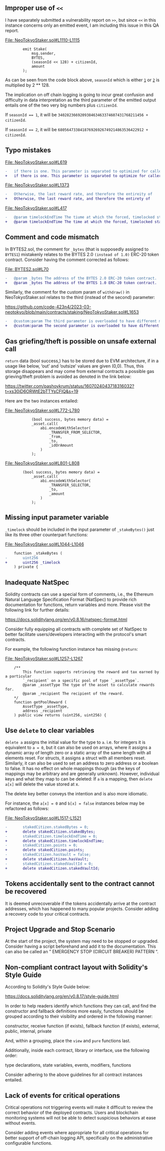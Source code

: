 ## Improper use of `<<`
I have separately submitted a vulnerability report on `>>`, but since `<<` in this instance concerns only an emitted event, I am including this issue in this QA report.

[File: NeoTokyoStaker.sol#L1110-L1115](https://github.com/code-423n4/2023-03-neotokyo/blob/main/contracts/staking/NeoTokyoStaker.sol#L1110-L1115)

```solidity
		emit Stake(
			msg.sender,
			BYTES,
			(seasonId << 128) + citizenId,
			amount
		);
```
As can be seen from the code block above, `seasonId` which is either [`1`](https://github.com/code-423n4/2023-03-neotokyo/blob/main/contracts/staking/NeoTokyoStaker.sol#L1060) or [`2`](https://github.com/code-423n4/2023-03-neotokyo/blob/main/contracts/staking/NeoTokyoStaker.sol#L1084) is multiplied by 2 ** 128.

The implication on off chain logging is going to incur great confusion and difficulty in data interpretation as the third parameter of the emitted output entails one of the two very big numbers plus `citizenId`.

If `seasonId == 1`, it will be `340282366920938463463374607431768211456 + citizenId`.

If `seasonId == 2`, it will be `680564733841876926926749214863536422912 + citizenId`.  

## Typo mistakes
[File: NeoTokyoStaker.sol#L619](https://github.com/code-423n4/2023-03-neotokyo/blob/main/contracts/staking/NeoTokyoStaker.sol#L619)

```diff
-	if there is one. This parameter is separated to optimized for callers who
+	if there is one. This parameter is separated to optimize for callers who
```
[File: NeoTokyoStaker.sol#L1373](https://github.com/code-423n4/2023-03-neotokyo/blob/main/contracts/staking/NeoTokyoStaker.sol#L1373)

```diff
-	Otherwise, the last reward rate, and therefore the entireity of 
+	Otherwise, the last reward rate, and therefore the entirety of 
```
[File: NeoTokyoStaker.sol#L417](https://github.com/code-423n4/2023-03-neotokyo/blob/main/contracts/staking/NeoTokyoStaker.sol#L417)

```diff
-	@param timelockEndTime The tiume at which the forced, timelocked staking of
+	@param timelockEndTime The time at which the forced, timelocked staking of
```
## Comment and code mismatch
In BYTES2.sol, the comment for `_bytes` (that is supposedly assigned to `BYTES1`) mistakenly relates to the BYTES 2.0 `(instead of 1.0)` ERC-20 token contract. Consider having the comment corrected as follows:

[File: BYTES2.sol#L70](https://github.com/code-423n4/2023-03-neotokyo/blob/main/contracts/staking/BYTES2.sol#L70)

```diff
-	@param _bytes The address of the BYTES 2.0 ERC-20 token contract.
+	@param _bytes The address of the BYTES 1.0 ERC-20 token contract.
```
Similarly, the comment for the custom param of `withdraw()` in NeoTokyoStaker.sol relates to the third (instead of the second) parameter:

https://github.com/code-423n4/2023-03-neotokyo/blob/main/contracts/staking/NeoTokyoStaker.sol#L1653

```diff
-	@custom:param The third parameter is overloaded to have different meaning
+	@custom:param The second parameter is overloaded to have different meaning
``` 

## Gas griefing/theft is possible on unsafe external call
`return` data (bool success,) has to be stored due to EVM architecture, if in a usage like below, ‘out’ and ‘outsize’ values are given (0,0). Thus, this storage disappears and may come from external contracts a possible gas grieving/theft problem is avoided as denoted in the link below:

https://twitter.com/pashovkrum/status/1607024043718316032?t=xs30iD6ORWtE2bTTYsCFIQ&s=19

Here are the two instances entailed:

[File: NeoTokyoStaker.sol#L772-L780](https://github.com/code-423n4/2023-03-neotokyo/blob/main/contracts/staking/NeoTokyoStaker.sol#L772-L780)

```solidity
            (bool success, bytes memory data) = 
			_asset.call(
				abi.encodeWithSelector(
					_TRANSFER_FROM_SELECTOR,
					_from,
					_to, 
					_idOrAmount
				)
			);
```
[File: NeoTokyoStaker.sol#L801-L808](https://github.com/code-423n4/2023-03-neotokyo/blob/main/contracts/staking/NeoTokyoStaker.sol#L801-L808)

```solidity
        (bool success, bytes memory data) = 
			_asset.call(
				abi.encodeWithSelector(
					_TRANSFER_SELECTOR,
					_to, 
					_amount
				)
			);
```
## Missing input parameter variable
`_timelock` should be included in the input parameter of `_stakeBytes()` just like its three other counterpart functions:

[File: NeoTokyoStaker.sol#L1044-L1046](https://github.com/code-423n4/2023-03-neotokyo/blob/main/contracts/staking/NeoTokyoStaker.sol#L1044-L1046)

```diff
	function _stakeBytes (
-		uint256
+		uint256 _timelock
	) private {
```
## Inadequate NatSpec
Solidity contracts can use a special form of comments, i.e., the Ethereum Natural Language Specification Format (NatSpec) to provide rich documentation for functions, return variables and more. Please visit the following link for further details:

https://docs.soliditylang.org/en/v0.8.16/natspec-format.html

Consider fully equipping all contracts with complete set of NatSpec to better facilitate users/developers interacting with the protocol's smart contracts.

For example, the following function instance has missing `@return`:

[File: NeoTokyoStaker.sol#L1257-L1267](https://github.com/code-423n4/2023-03-neotokyo/blob/main/contracts/staking/NeoTokyoStaker.sol#L1257-L1267)

```solidity
	/**
		This function supports retrieving the reward and tax earned by a particular 
		`_recipient` on a specific pool of type `_assetType`.
		@param _assetType The type of the asset to calculate rewards for.
		@param _recipient The recipient of the reward.
	*/
	function getPoolReward (
		AssetType _assetType,
		address _recipient
	) public view returns (uint256, uint256) {
```
## Use `delete` to clear variables
`delete a` assigns the initial value for the type to `a`. i.e. for integers it is equivalent to `a = 0`, but it can also be used on arrays, where it assigns a dynamic array of length zero or a static array of the same length with all elements reset. For structs, it assigns a struct with all members reset. Similarly, it can also be used to set an address to zero address or a boolean to false. It has no effect on whole mappings though (as the keys of mappings may be arbitrary and are generally unknown). However, individual keys and what they map to can be deleted: If `a` is a mapping, then `delete a[x]` will delete the value stored at x.

The delete key better conveys the intention and is also more idiomatic.

For instance, the `a[x] = 0` and `b[x] = false` instances below may be refactored as follows:

[File: NeoTokyoStaker.sol#L1517-L1521](https://github.com/code-423n4/2023-03-neotokyo/blob/main/contracts/staking/NeoTokyoStaker.sol#L1517-L1521)

```diff
-		stakedCitizen.stakedBytes = 0;
+		delete stakedCitizen.stakedBytes;
-		stakedCitizen.timelockEndTime = 0;
+		delete stakedCitizen.timelockEndTime;
-		stakedCitizen.points = 0;
+		delete stakedCitizen.points;
-		stakedCitizen.hasVault = false;
+		delete stakedCitizen.hasVault;
-		stakedCitizen.stakedVaultId = 0;
+		delete stakedCitizen.stakedVaultId;
```
## Tokens accidentally sent to the contract cannot be recovered
It is deemed unrecoverable if the tokens accidentally arrive at the contract addresses, which has happened to many popular projects. Consider adding a recovery code to your critical contracts.

## Project Upgrade and Stop Scenario
At the start of the project, the system may need to be stopped or upgraded. Consider having a script beforehand and add it to the documentation. This can also be called an ” EMERGENCY STOP (CIRCUIT BREAKER) PATTERN “.

## Non-compliant contract layout with Solidity's Style Guide
According to Solidity's Style Guide below:

https://docs.soliditylang.org/en/v0.8.17/style-guide.html

In order to help readers identify which functions they can call, and find the constructor and fallback definitions more easily, functions should be grouped according to their visibility and ordered in the following manner:

constructor, receive function (if exists), fallback function (if exists), external, public, internal, private

And, within a grouping, place the `view` and `pure` functions last.

Additionally, inside each contract, library or interface, use the following order:

type declarations, state variables, events, modifiers, functions

Consider adhering to the above guidelines for all contract instances entailed.

## Lack of events for critical operations
Critical operations not triggering events will make it difficult to review the correct behavior of the deployed contracts. Users and blockchain monitoring systems will not be able to detect suspicious behaviors at ease without events. 

Consider adding events where appropriate for all critical operations for better support of off-chain logging API, specifically on the administrative configurable functions.